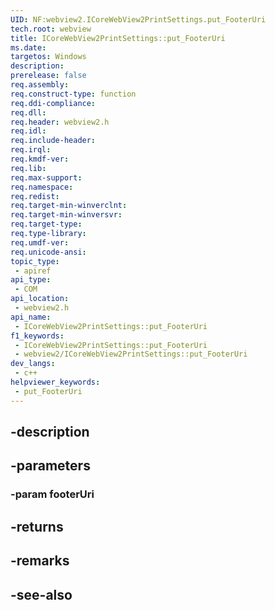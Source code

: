 ```yaml
---
UID: NF:webview2.ICoreWebView2PrintSettings.put_FooterUri
tech.root: webview
title: ICoreWebView2PrintSettings::put_FooterUri
ms.date: 
targetos: Windows
description: 
prerelease: false
req.assembly: 
req.construct-type: function
req.ddi-compliance: 
req.dll: 
req.header: webview2.h
req.idl: 
req.include-header: 
req.irql: 
req.kmdf-ver: 
req.lib: 
req.max-support: 
req.namespace: 
req.redist: 
req.target-min-winverclnt: 
req.target-min-winversvr: 
req.target-type: 
req.type-library: 
req.umdf-ver: 
req.unicode-ansi: 
topic_type:
 - apiref
api_type:
 - COM
api_location:
 - webview2.h
api_name:
 - ICoreWebView2PrintSettings::put_FooterUri
f1_keywords:
 - ICoreWebView2PrintSettings::put_FooterUri
 - webview2/ICoreWebView2PrintSettings::put_FooterUri
dev_langs:
 - c++
helpviewer_keywords:
 - put_FooterUri
---
```


## -description

## -parameters

### -param footerUri

## -returns

## -remarks

## -see-also

